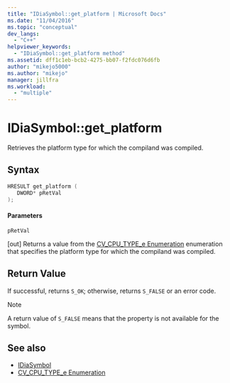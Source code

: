```yaml
---
title: "IDiaSymbol::get_platform | Microsoft Docs"
ms.date: "11/04/2016"
ms.topic: "conceptual"
dev_langs:
  - "C++"
helpviewer_keywords:
  - "IDiaSymbol::get_platform method"
ms.assetid: dff1c1eb-bcb2-4275-bb07-f2fdc076d6fb
author: "mikejo5000"
ms.author: "mikejo"
manager: jillfra
ms.workload:
  - "multiple"
---
```

# IDiaSymbol::get_platform
Retrieves the platform type for which the compiland was compiled.

## Syntax

```C++
HRESULT get_platform ( 
   DWORD* pRetVal
);
```

#### Parameters
 `pRetVal`

[out] Returns a value from the [CV_CPU_TYPE_e Enumeration](../../debugger/debug-interface-access/cv-cpu-type-e.md) enumeration that specifies the platform type for which the compiland was compiled.

## Return Value
 If successful, returns `S_OK`; otherwise, returns `S_FALSE` or an error code.

> [!NOTE]
> A return value of `S_FALSE` means that the property is not available for the symbol.

## See also
- [IDiaSymbol](../../debugger/debug-interface-access/idiasymbol.md)
- [CV_CPU_TYPE_e Enumeration](../../debugger/debug-interface-access/cv-cpu-type-e.md)